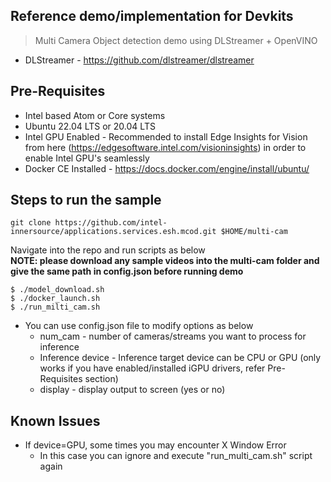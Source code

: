 ## Reference demo/implementation for Devkits
> Multi Camera Object detection demo using DLStreamer + OpenVINO
   - DLStreamer - https://github.com/dlstreamer/dlstreamer

## Pre-Requisites 
 - Intel based Atom or Core systems
 - Ubuntu 22.04 LTS or 20.04 LTS
 - Intel GPU Enabled - Recommended to install Edge Insights for Vision from here (https://edgesoftware.intel.com/visioninsights) in order to enable Intel GPU's seamlessly
 - Docker CE Installed - https://docs.docker.com/engine/install/ubuntu/
  
## Steps to run the sample
```
git clone https://github.com/intel-innersource/applications.services.esh.mcod.git $HOME/multi-cam
```
Navigate into the repo and run scripts as below   
__NOTE: please download any sample videos into the multi-cam folder and give the same path in config.json before running demo__
  
```shell
$ ./model_download.sh
$ ./docker_launch.sh
$ ./run_milti_cam.sh
```
- You can use config.json file to modify options as below
   - num_cam - number of cameras/streams you want to process for inference
   - Inference device - Inference target device can be CPU or GPU (only works if you have enabled/installed iGPU drivers, refer Pre-Requisites section)
   - display - display output to screen (yes or no)

## Known Issues
- If device=GPU, some times you may encounter X Window Error
   - In this case you can ignore and execute "run_multi_cam.sh" script again


